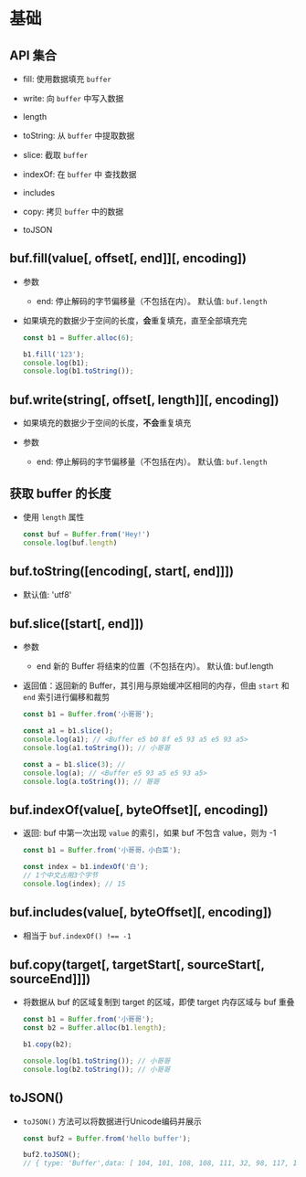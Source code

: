 # 基础

## API 集合

+ fill: 使用数据填充 `buffer`

+ write: 向 `buffer` 中写入数据

+ length

+ toString: 从 `buffer` 中提取数据

+ slice: 截取 `buffer`

+ indexOf: 在 `buffer` 中 查找数据

+ includes

+ copy: 拷贝 `buffer` 中的数据

+ toJSON

## buf.fill(value[, offset[, end]][, encoding])

+ 参数

  + end: 停止解码的字节偏移量（不包括在内）。 默认值: `buf.length`

+ 如果填充的数据少于空间的长度，**会**重复填充，直至全部填充完

    ```js
    const b1 = Buffer.alloc(6);

    b1.fill('123');
    console.log(b1);
    console.log(b1.toString());
    ```

## buf.write(string[, offset[, length]][, encoding])

+ 如果填充的数据少于空间的长度，**不会**重复填充

+ 参数

  + end: 停止解码的字节偏移量（不包括在内）。 默认值: `buf.length`

## 获取 buffer 的长度

+ 使用 `length` 属性

    ```js
    const buf = Buffer.from('Hey!')
    console.log(buf.length)
    ```

## buf.toString([encoding[, start[, end]]])

+ 默认值: 'utf8'

## buf.slice([start[, end]])

+ 参数

  + end 新的 Buffer 将结束的位置（不包括在内）。 默认值: buf.length

+ 返回值：返回新的 Buffer，其引用与原始缓冲区相同的内存，但由 `start` 和 `end` 索引进行偏移和裁剪

    ```js
    const b1 = Buffer.from('小哥哥');

    const a1 = b1.slice();
    console.log(a1); // <Buffer e5 b0 8f e5 93 a5 e5 93 a5>
    console.log(a1.toString()); // 小哥哥

    const a = b1.slice(3); //
    console.log(a); // <Buffer e5 93 a5 e5 93 a5>
    console.log(a.toString()); // 哥哥
    ```

## buf.indexOf(value[, byteOffset][, encoding])

+ 返回:  buf 中第一次出现 `value` 的索引，如果 buf 不包含 value，则为 -1

    ```js
    const b1 = Buffer.from('小哥哥，小白菜');

    const index = b1.indexOf('白');
    // 1个中文占用3个字节
    console.log(index); // 15
    ```

## buf.includes(value[, byteOffset][, encoding])

+ 相当于 `buf.indexOf() !== -1`

## buf.copy(target[, targetStart[, sourceStart[, sourceEnd]]])

+ 将数据从 buf 的区域复制到 target 的区域，即使 target 内存区域与 buf 重叠

  ```js
  const b1 = Buffer.from('小哥哥');
  const b2 = Buffer.alloc(b1.length);

  b1.copy(b2);

  console.log(b1.toString()); // 小哥哥
  console.log(b2.toString()); // 小哥哥
  ```

## toJSON()

+ `toJSON()` 方法可以将数据进行Unicode编码并展示

  ```js
  const buf2 = Buffer.from('hello buffer');

  buf2.toJSON();
  // { type: 'Buffer',data: [ 104, 101, 108, 108, 111, 32, 98, 117, 102, 102, 101, 114 ] }
  ```

